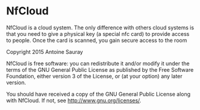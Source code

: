 # NfCloud

NfCloud is a cloud system. The only difference with others cloud systems is that you need to give a physical key (a special nfc card) to provide access to people.
Once the card is scanned, you gain secure access to the room

Copyright 2015 Antoine Sauray

NfCloud is free software: you can redistribute it and/or modify
it under the terms of the GNU General Public License as published by
the Free Software Foundation, either version 3 of the License, or
(at your option) any later version.

You should have received a copy of the GNU General Public License
along with NfCloud.  If not, see <http://www.gnu.org/licenses/>.

